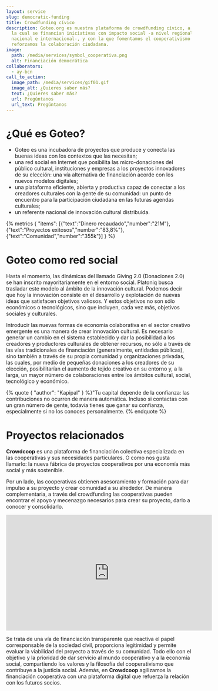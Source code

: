 ```yaml
---
layout: service
slug: democratic-funding
title: Crowdfunding cívico
description: Goteo.org es nuestra plataforma de crowdfunding cívico, a través de
  la cual se financian iniciativas con impacto social -a nivel regional,
  nacional e internacional-, y con la que fomentamos el cooperativismo y
  reforzamos la colaboración ciudadana.
image:
  path: /media/services/symbol_cooperativa.png
  alt: Financiación democrática
collaborators:
  - ay-bcn
call_to_action:
  image_path: /media/services/gif01.gif
  image_alt: ¿Quieres saber más?
  text: ¿Quieres saber más?
  url: Pregúntanos
  url_text: Pregúntanos
---
```

# ¿Qué es Goteo?

* Goteo es una incubadora de proyectos que produce y conecta las buenas ideas con los contextos que las necesitan;
* una red social en Internet que posibilita las micro-donaciones del público cultural, instituciones y empresas a los proyectos innovadores de su elección: una vía alternativa de financiación acorde con los nuevos modelos digitales;
* una plataforma eficiente, abierta y productiva capaz de conectar a los creadores culturales con la gente de su comunidad: un punto de encuentro para la participación ciudadana en las futuras agendas culturales;
* un referente nacional de innovación cultural distribuida.

{% metrics { "items": [{"text":"Dinero recaudado","number":"21M"},{"text":"Proyectos exitosos","number":"83,8%"},{"text":"Comunidad","number":"355k"}] } %}

# Goteo como red social

Hasta el momento, las dinámicas del llamado Giving 2.0 (Donaciones 2.0) se han inscrito mayoritariamente en el entorno social. Platoniq busca trasladar este modelo al ámbito de la innovación cultural. Podemos decir que hoy la innovación consiste en el desarrollo y explotación de nuevas ideas que satisfacen objetivos valiosos. Y estos objetivos no son sólo económicos o tecnológicos, sino que incluyen, cada vez más, objetivos sociales y culturales.

Introducir las nuevas formas de economía colaborativa en el sector creativo emergente es una manera de crear innovación cultural. Es necesario generar un cambio en el sistema establecido y dar la posibilidad a los creadores y productores culturales de obtener recursos, no sólo a través de las vías tradicionales de financiación (generalmente, entidades públicas), sino también a través de su propia comunidad y organizaciones privadas, las cuales, por medio de pequeñas donaciones a los creadores de su elección, posibilitarían el aumento de tejido creativo en su entorno y, a la larga, un mayor número de colaboraciones entre los ámbitos cultural, social, tecnológico y económico.

{% quote { "author": "Kapipal" } %}"Tu capital depende de la confianza: las contribuciones no ocurren de manera automática. Incluso si contactas con un gran número de gente, todavía tienes que ganar su confianza, especialmente si no los conoces personalmente. {% endquote %}

# Proyectos relacionados

**Crowdcoop** es una plataforma de financiación colectiva especializada en las cooperativas y sus necesidades particulares. O como nos gusta llamarlo: la nueva fábrica de proyectos cooperativos por una economía más social y más sostenible.

Por un lado, las cooperativas obtienen asesoramiento y formación para dar impulso a su proyecto y crear comunidad a su alrededor. De manera complementaria, a través del crowdfunding las cooperativas pueden encontrar el apoyo y mecenazgo necesarios para crear su proyecto, darlo a conocer y consolidarlo.

<iframe width="560" height="315" src="https://www.youtube.com/embed/5bzfj2IkznQ?si=sMfdVTMGDF_Mr0pP" title="YouTube video player" frameborder="0" allow="accelerometer; autoplay; clipboard-write; encrypted-media; gyroscope; picture-in-picture; web-share" referrerpolicy="strict-origin-when-cross-origin" allowfullscreen></iframe>

Se trata de una vía de financiación transparente que reactiva el papel corresponsable de la sociedad civil, proporciona legitimidad y permite evaluar la viabilidad del proyecto a través de su comunidad. Todo ello con el objetivo y la prioridad de dar servicio al mundo cooperativo y a la economía social, compartiendo los valores y la filosofía del cooperativismo que contribuye a la justicia social. Además, en **Crowdcoop** agilizamos la financiación cooperativa con una plataforma digital que refuerza la relación con los futuros socios.
